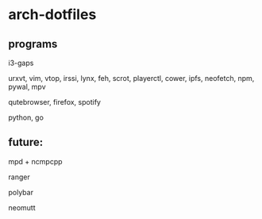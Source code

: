 # arch-dotfiles

## programs

i3-gaps

urxvt, vim, vtop, irssi, lynx, feh, scrot, playerctl, cower, ipfs, neofetch, npm, pywal, mpv

qutebrowser, firefox, spotify

python, go

## future:

mpd + ncmpcpp

ranger

polybar

neomutt

